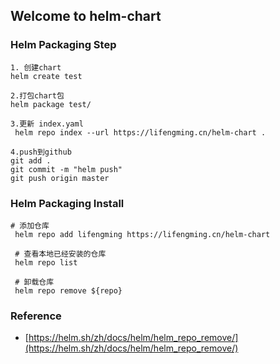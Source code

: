 ## Welcome to helm-chart

### Helm Packaging Step

```shell
1. 创建chart
helm create test

2.打包chart包
helm package test/

3.更新 index.yaml
 helm repo index --url https://lifengming.cn/helm-chart .
 
4.push到github
git add .
git commit -m "helm push"
git push origin master
```

###  Helm Packaging Install
```shell
# 添加仓库
 helm repo add lifengming https://lifengming.cn/helm-chart
 
 # 查看本地已经安装的仓库
 helm repo list
 
 # 卸载仓库
 helm repo remove ${repo}
```

### Reference
- [https://helm.sh/zh/docs/helm/helm_repo_remove/](https://helm.sh/zh/docs/helm/helm_repo_remove/)

